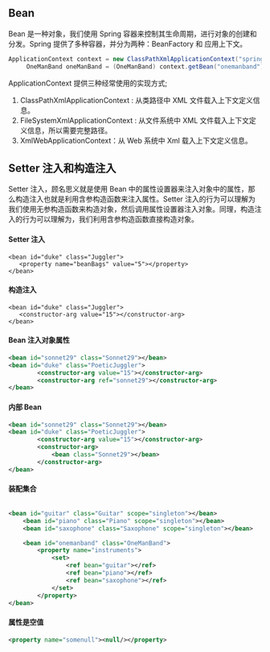 ## Bean

Bean 是一种对象，我们使用 Spring 容器来控制其生命周期，进行对象的创建和分发。Spring 提供了多种容器，并分为两种：BeanFactory 和 应用上下文。

```java
ApplicationContext context = new ClassPathXmlApplicationContext("spring.xml");
     OneManBand oneManBand = (OneManBand) context.getBean("onemanband");
```

ApplicationContext 提供三种经常使用的实现方式;

1. ClassPathXmlApplicationContext : 从类路径中 XML 文件载入上下文定义信息。
2. FileSystemXmlApplicationContext : 从文件系统中 XML 文件载入上下文定义信息，所以需要完整路径。
3. XmlWebApplicationContext：从 Web 系统中 Xml 载入上下文定义信息。

## Setter 注入和构造注入

Setter 注入，顾名思义就是使用 Bean 中的属性设置器来注入对象中的属性，那么构造注入也就是利用含参构造函数来注入属性。Setter 注入的行为可以理解为我们使用无参构造函数来构造对象，然后调用属性设置器注入对象。同理，构造注入的行为可以理解为，我们利用含参构造函数直接构造对象。

#### Setter 注入

```
<bean id="duke" class="Juggler">
   <property name="beanBags" value="5"></property>
</bean>
```

#### 构造注入

```
<bean id="duke" class="Juggler">
   <constructor-arg value="15"></constructor-arg>
</bean>
```

#### Bean 注入对象属性

```xml
<bean id="sonnet29" class="Sonnet29"></bean>
<bean id="duke" class="PoeticJuggler">
        <constructor-arg value="15"></constructor-arg>
        <constructor-arg ref="sonnet29"></constructor-arg>
</bean>
```

#### 内部 Bean

```xml
<bean id="sonnet29" class="Sonnet29"></bean>
<bean id="duke" class="PoeticJuggler">
        <constructor-arg value="15"></constructor-arg>
        <constructor-arg>
            <bean class="Sonnet29"></bean>
        </constructor-arg>
</bean>
```

#### 装配集合

```xml

<bean id="guitar" class="Guitar" scope="singleton"></bean>
    <bean id="piano" class="Piano" scope="singleton"></bean>
    <bean id="saxophone" class="Saxophone" scope="singleton"></bean>

    <bean id="onemanband" class="OneManBand">
        <property name="instruments">
            <set>
                <ref bean="guitar"></ref>
                <ref bean="piano"></ref>
                <ref bean="saxophone"></ref>
            </set>
        </property>
</bean>
```

#### 属性是空值

```xml
<property name="somenull"><null/></property>
```
